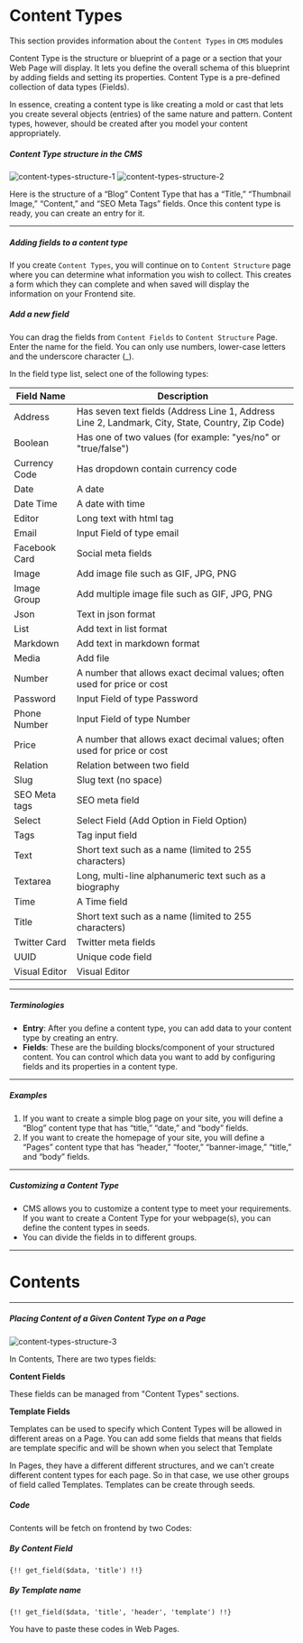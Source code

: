 # Content Types

This section provides information about the `Content Types` in `CMS` modules

Content Type is the structure or blueprint of a page or a section that your Web Page will display. It lets you define the overall schema of this blueprint by adding fields and setting its properties. Content Type is a pre-defined collection of data types (Fields).

In essence, creating a content type is like creating a mold or cast that lets you create several objects (entries) of the same nature and pattern. Content types, however, should be created after you model your content appropriately.



##### Content Type structure in the CMS


<img :src="$withBase('/images/content-types-structure-1.png')" alt="content-types-structure-1">

<img :src="$withBase('/images/content-types-structure-2.png')" alt="content-types-structure-2">


Here is the structure of a “Blog” Content Type that has a “Title,” “Thumbnail Image,” “Content,” and “SEO Meta Tags” fields. Once this content type is ready, you can create an entry for it.

------



##### Adding fields to a content type

If you create `Content Types`, you will continue on to `Content Structure` page where you can determine what information you wish to collect. This creates a form which they can complete and when saved will display the information on your Frontend site.

##### Add a new field

You can drag the fields from `Content Fields` to `Content Structure` Page. Enter the name for the field. You can only use numbers, lower-case letters and the underscore character (_).

In the field type list, select one of the following types:

| Field Name    | Description                                                  |
| ------------- | ------------------------------------------------------------ |
| Address       | Has seven text fields (Address Line 1, Address Line 2, Landmark, City, State, Country, Zip Code) |
| Boolean       | Has one of two values (for example: "yes/no" or "true/false") |
| Currency Code | Has dropdown contain currency code                           |
| Date          | A date                                                       |
| Date Time     | A date with time                                             |
| Editor        | Long text with html tag                                      |
| Email         | Input Field of type email                                    |
| Facebook Card | Social meta fields                                           |
| Image         | Add image file such as GIF, JPG, PNG                         |
| Image Group   | Add multiple image file such as GIF, JPG, PNG                |
| Json          | Text in json format                                          |
| List          | Add text in list format                                      |
| Markdown      | Add text in markdown format                                  |
| Media         | Add file                                                     |
| Number        | A number that allows exact decimal values; often used for price or cost |
| Password      | Input Field of type Password                                 |
| Phone Number  | Input Field of type Number                                   |
| Price         | A number that allows exact decimal values; often used for price or cost |
| Relation      | Relation between two field                                   |
| Slug          | Slug text (no space)                                         |
| SEO Meta tags | SEO meta field                                               |
| Select        | Select Field (Add Option in Field Option)                    |
| Tags          | Tag input field                                              |
| Text          | Short text such as a name (limited to 255 characters)        |
| Textarea      | Long, multi-line alphanumeric text such as a biography       |
| Time          | A Time field                                                 |
| Title         | Short text such as a name (limited to 255 characters)        |
| Twitter Card  | Twitter meta fields                                          |
| UUID          | Unique code field                                            |
| Visual Editor | Visual Editor                                                |

------



##### Terminologies

- **Entry**: After you define a content type, you can add data to your content type by creating an entry.
- **Fields**: These are the building blocks/component of your structured content. You can control which data you want to add by configuring fields and its properties in a content type.

------



##### Examples

1. If you want to create a simple blog page on your site, you will define a “Blog” content type that has “title,” “date,” and “body” fields.
2. If you want to create the homepage of your site, you will define a “Pages” content type that has “header,” “footer,” “banner-image,” “title,” and “body” fields.

------



##### Customizing a Content Type

- CMS allows you to customize a content type to meet your requirements. If you want to create a Content Type for your webpage(s), you can define the content types in seeds.
- You can divide the fields in to different groups.

------

# Contents

------



##### Placing Content of a Given Content Type on a Page

<img :src="$withBase('/images/content-types-structure-3.png')" alt="content-types-structure-3">


In Contents, There are two types fields:

**Content Fields**

These fields can be managed from "Content Types" sections.

**Template Fields**

Templates can be used to specify which Content Types will be allowed in different areas on a Page. You can add some fields that means that fields are template specific and will be shown when you select that Template

In Pages, they have a different different structures, and we can't create different content types for each page. So in that case, we use other groups of field called Templates. Templates can be create through seeds.



##### Code

Contents will be fetch on frontend by two Codes:

##### By Content Field

```php+HTML
{!! get_field($data, 'title') !!}
```


##### By Template name

```php+HTML
{!! get_field($data, 'title', 'header', 'template') !!}
```


You have to paste these codes in Web Pages.

